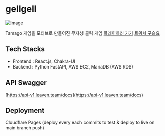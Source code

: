# gellgell

![image](https://gell.leaven.team/gellgell.png)

Tamago 게임을 모티브로 만들어진 무지성 클릭 게임 [플레이하러 가기](https://gell.leaven.team) [트위치 구슬요](https://twitch.tv/beadyo97)

## Tech Stacks
- Frontend : React.js, Chakra-UI
- Backend : Python FastAPI, AWS EC2, MariaDB (AWS RDS)

## API Swagger
[https://api-v1.leaven.team/docs](https://api-v1.leaven.team/docs)

## Deployment
Cloudflare Pages (deploy every each commits to test & deploy to live on main branch push)
